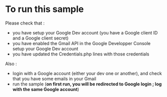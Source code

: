 # To run this sample

Please check that :

- you have setup your Google Dev account (you have a Google client ID and a Google client secret)
- you have enabled the Gmail API in the Google Developper Console setup your Google Dev account
- you have updated the Credentials.php lines with those credentials


Also : 

- login with a Google account (either your dev one or another), and check that you have some emails in your Gmail
- run the sample (**on first run, you will be redirected to Google login ; log with the same Google account**)
